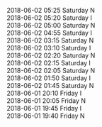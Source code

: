 2018-06-02 05:25 Saturday  N  
2018-06-02 05:20 Saturday  I  
2018-06-02 05:00 Saturday  N  
2018-06-02 04:55 Saturday  I  
2018-06-02 03:15 Saturday  N  
2018-06-02 03:10 Saturday  I  
2018-06-02 02:20 Saturday  N  
2018-06-02 02:15 Saturday  I  
2018-06-02 02:05 Saturday  N  
2018-06-02 01:50 Saturday  I  
2018-06-02 01:45 Saturday  N  
2018-06-01 20:10 Friday  I  
2018-06-01 20:05 Friday  N  
2018-06-01 19:45 Friday  I  
2018-06-01 19:40 Friday  N  
